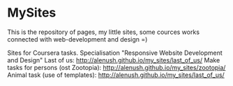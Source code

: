 # MySites
This is the repository of pages, my little sites, some cources works connected with web-development and design =)  

Sites for Coursera tasks. Specialisation "Responsive Website Development and Design"
Last of us:
http://alenush.github.io/my_sites/last_of_us/
Make tasks for persons (ost Zootopia):
http://alenush.github.io/my_sites/zootopia/
Animal task (use of templates):
http://alenush.github.io/my_sites/last_of_us/

